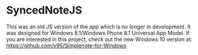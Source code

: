 # SyncedNoteJS
This was an old JS version of the app which is no longer in development. It was designed for Windows 8.1/Windows Phone 8.1 Universal App Model. If you are interested in this project, check out the new Windows 10 version at: https://github.com/v95/Simplenote-for-Windows
